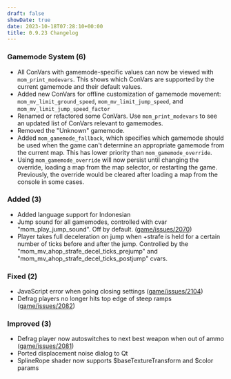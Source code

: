 ```yaml
---
draft: false
showDate: true
date: 2023-10-18T07:28:10+00:00
title: 0.9.23 Changelog
---
```


### Gamemode System (6)

- All ConVars with gamemode-specific values can now be viewed with `mom_print_modevars`. This shows which ConVars are supported by the current gamemode and their default values.
- Added new ConVars for offline customization of gamemode movement: `mom_mv_limit_ground_speed`, `mom_mv_limit_jump_speed`, and `mom_mv_limit_jump_speed_factor`
- Renamed or refactored some ConVars. Use `mom_print_modevars` to see an updated list of ConVars relevant to gamemodes.
- Removed the "Unknown" gamemode.
- Added `mom_gamemode_fallback`, which specifies which gamemode should be used when the game can't determine an appropriate gamemode from the current map. This has lower priority than `mom_gamemode_override`.
- Using `mom_gamemode_override` will now persist until changing the override, loading a map from the map selector, or restarting the game. Previously, the override would be cleared after loading a map from the console in some cases.
### Added (3)

- Added language support for Indonesian
- Jump sound for all gamemodes, controlled with cvar "mom_play_jump_sound". Off by default. ([game/issues/2070](https://github.com/momentum-mod/game/issues/2070))
- Player takes full deceleration on jump when +strafe is held for a certain number of ticks before and after the jump. Controlled by the "mom_mv_ahop_strafe_decel_ticks_prejump" and "mom_mv_ahop_strafe_decel_ticks_postjump" cvars.
### Fixed (2)

- JavaScript error when going closing settings ([game/issues/2104](https://github.com/momentum-mod/game/issues/2104))
- Defrag players no longer hits top edge of steep ramps ([game/issues/2082](https://github.com/momentum-mod/game/issues/2082))
### Improved (3)

- Defrag player now autoswitches to next best weapon when out of ammo ([game/issues/2081](https://github.com/momentum-mod/game/issues/2081))
- Ported displacement noise dialog to Qt
- SplineRope shader now supports $baseTextureTransform and $color params
